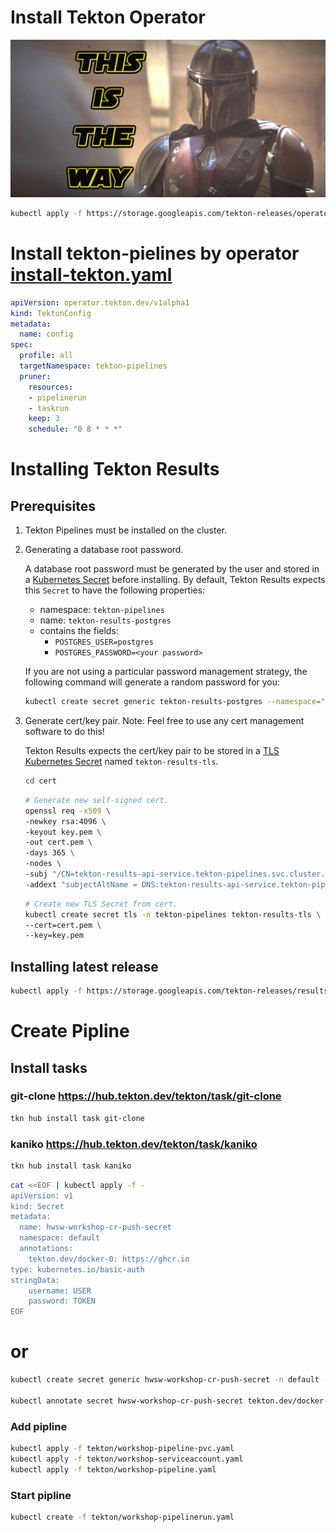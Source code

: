 # Install Tekton Operator
![Alt text](./static/this-is-the-way.webp "This is the way")
``` bash
kubectl apply -f https://storage.googleapis.com/tekton-releases/operator/latest/release.yaml
```

# Install tekton-pielines by operator [install-tekton.yaml](./install/install-tekton.yaml)

``` yaml
apiVersion: operator.tekton.dev/v1alpha1
kind: TektonConfig
metadata:
  name: config
spec:
  profile: all
  targetNamespace: tekton-pipelines
  pruner:
    resources:
    - pipelinerun
    - taskrun
    keep: 3
    schedule: "0 8 * * *"
```

# Installing Tekton Results

## Prerequisites


1. Tekton Pipelines must be installed on the cluster.
2. Generating a database root password.

   A database root password must be generated by the user and stored in a
   [Kubernetes Secret](https://kubernetes.io/docs/concepts/configuration/secret/)
   before installing. By default, Tekton Results expects this `Secret` to have
   the following properties:

   - namespace: `tekton-pipelines`
   - name: `tekton-results-postgres`
   - contains the fields:
     - `POSTGRES_USER=postgres`
     - `POSTGRES_PASSWORD=<your password>`

   If you are not using a particular password management strategy, the following
   command will generate a random password for you:

   ``` sh
   kubectl create secret generic tekton-results-postgres --namespace="tekton-pipelines" --from-literal=POSTGRES_USER=postgres --from-literal=POSTGRES_PASSWORD=$(openssl rand -base64 20)
   ```

3. Generate cert/key pair. Note: Feel free to use any cert management software
   to do this!

   Tekton Results expects the cert/key pair to be stored in a
   [TLS Kubernetes Secret](https://kubernetes.io/docs/concepts/configuration/secret/#tls-secrets) named `tekton-results-tls`.

   ``` sh
   cd cert
   ```

   ``` sh
   # Generate new self-signed cert.
   openssl req -x509 \
   -newkey rsa:4096 \
   -keyout key.pem \
   -out cert.pem \
   -days 365 \
   -nodes \
   -subj "/CN=tekton-results-api-service.tekton-pipelines.svc.cluster.local" \
   -addext "subjectAltName = DNS:tekton-results-api-service.tekton-pipelines.svc.cluster.local"
   ```

   ``` sh
   # Create new TLS Secret from cert.
   kubectl create secret tls -n tekton-pipelines tekton-results-tls \
   --cert=cert.pem \
   --key=key.pem
   ```
## Installing latest release

```sh
kubectl apply -f https://storage.googleapis.com/tekton-releases/results/previous/v0.4.0/release.yaml
```


# Create Pipline

## Install tasks
### git-clone https://hub.tekton.dev/tekton/task/git-clone
``` bash
tkn hub install task git-clone
```

### kaniko https://hub.tekton.dev/tekton/task/kaniko 
``` bash
tkn hub install task kaniko
```

``` bash
cat <<EOF | kubectl apply -f -
apiVersion: v1
kind: Secret
metadata:
  name: hwsw-workshop-cr-push-secret
  namespace: default
  annotations:
    tekton.dev/docker-0: https://ghcr.io
type: kubernetes.io/basic-auth
stringData:
    username: USER
    password: TOKEN
EOF
```

# or

``` bash
kubectl create secret generic hwsw-workshop-cr-push-secret -n default --type="kubernetes.io/basic-auth" --from-literal=username=USER --from-literal=password=TOKEN

kubectl annotate secret hwsw-workshop-cr-push-secret tekton.dev/docker-0=https://ghcr.io
```

### Add pipline

``` bash
kubectl apply -f tekton/workshop-pipeline-pvc.yaml
kubectl apply -f tekton/workshop-serviceaccount.yaml
kubectl apply -f tekton/workshop-pipeline.yaml
```

### Start pipline
``` bash
kubectl create -f tekton/workshop-pipelinerun.yaml
```